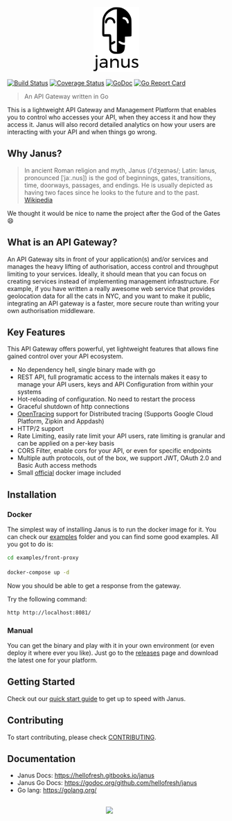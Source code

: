<p align="center">  
  <img height="150" src="./janus-logo.png"  alt="Janus" title="Janus">
</p>

[![Build Status](https://travis-ci.org/hellofresh/janus.svg?branch=master)](https://travis-ci.org/hellofresh/janus)
[![Coverage Status](https://coveralls.io/repos/github/hellofresh/janus/badge.svg?branch=master)](https://coveralls.io/github/hellofresh/janus?branch=master)
[![GoDoc](https://godoc.org/github.com/hellofresh/janus?status.svg)](https://godoc.org/github.com/hellofresh/janus)
[![Go Report Card](https://goreportcard.com/badge/github.com/hellofresh/janus)](https://goreportcard.com/report/github.com/hellofresh/janus)


> An API Gateway written in Go

This is a lightweight API Gateway and Management Platform that enables you to control who accesses your API,
when they access it and how they access it. Janus will also record detailed analytics on how your
users are interacting with your API and when things go wrong.

## Why Janus?

> In ancient Roman religion and myth, Janus (/ˈdʒeɪnəs/; Latin: Ianus, pronounced [ˈjaː.nus]) is the god of beginnings,
gates, transitions, time, doorways, passages, and endings. He is usually depicted as having two faces since he
looks to the future and to the past. [Wikipedia](https://en.wikipedia.org/wiki/Janus)

We thought it would be nice to name the project after the God of the Gates :smile:

## What is an API Gateway?

An API Gateway sits in front of your application(s) and/or services and manages the heavy lifting of authorisation,
access control and throughput limiting to your services. Ideally, it should mean that you can focus on creating
services instead of implementing management infrastructure. For example, if you have written a really awesome
web service that provides geolocation data for all the cats in NYC, and you want to make it public,
integrating an API gateway is a faster, more secure route than writing your own authorisation middleware.

## Key Features

This API Gateway offers powerful, yet lightweight features that allows fine gained control over your API ecosystem.

* No dependency hell, single binary made with go
* REST API, full programatic access to the internals makes it easy to manage your API users, keys and API Configuration from within your systems
* Hot-reloading of configuration. No need to restart the process
* Graceful shutdown of http connections
* [OpenTracing](http://opentracing.io/) support for Distributed tracing (Supports Google Cloud Platform, Zipkin and Appdash)
* HTTP/2 support
* Rate Limiting, easily rate limit your API users, rate limiting is granular and can be applied on a per-key basis
* CORS Filter, enable cors for your API, or even for specific endpoints
* Multiple auth protocols, out of the box, we support JWT, OAuth 2.0 and Basic Auth access methods
* Small [official](https://quay.io/repository/hellofresh/janus) docker image included

## Installation

### Docker

The simplest way of installing Janus is to run the docker image for it. You can check our [examples](/examples) folder and you can find some good examples. All you got to do is:

```sh
cd examples/front-proxy

docker-compose up -d
```

Now you should be able to get a response from the gateway. 

Try the following command:

```sh
http http://localhost:8081/
```

### Manual

You can get the binary and play with it in your own environment (or even deploy it where ever you like).
Just go to the [releases](https://github.com/hellofresh/janus/releases) page and download the latest one for your platform.

## Getting Started

Check out our [quick start guide](https://hellofresh.gitbooks.io/janus/quick_start) to get up to speed with Janus.

## Contributing

To start contributing, please check [CONTRIBUTING](CONTRIBUTING.md).

## Documentation

* Janus Docs: https://hellofresh.gitbooks.io/janus
* Janus Go Docs: https://godoc.org/github.com/hellofresh/janus
* Go lang: https://golang.org/

##
<p align="center">  
    <a href="https://hellofresh.com" style="text-decoration:none; margin-right:2rem;">
    <img height="110" src="https://www.hellofresh.de/images/hellofresh/press/HelloFresh_Logo.png">
  </a>
</p>
